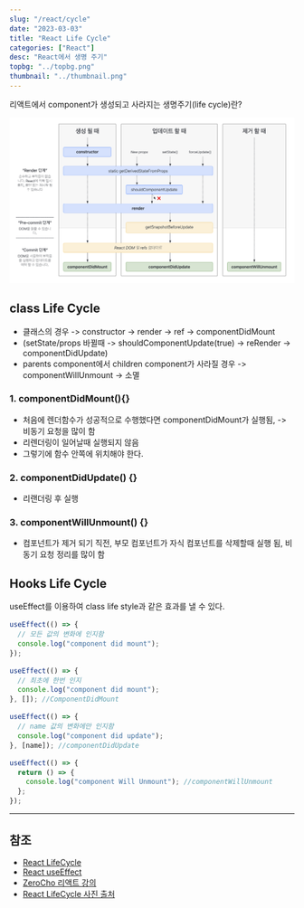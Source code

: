 ```yaml
---
slug: "/react/cycle"
date: "2023-03-03"
title: "React Life Cycle"
categories: ["React"]
desc: "React에서 생명 주기"
topbg: "../topbg.png"
thumbnail: "../thumbnail.png"
---
```


리액트에서 component가 생성되고 사라지는 생명주기(life cycle)란?

![React LifeCycle 순서도](./lifeCycle.png)

## class Life Cycle

- 클래스의 경우 -> constructor -> render -> ref -> componentDidMount
- (setState/props 바뀔때 -> shouldComponentUpdate(true) -> reRender -> componentDidUpdate)
- parents component에서 children component가 사라질 경우 -> componentWillUnmount -> 소멸

### 1. componentDidMount(){}

- 처음에 렌더함수가 성공적으로 수행했다면 componentDidMount가 실행됨, -> 비동기 요청을 많이 함
- 리렌더링이 일어날때 실행되지 않음
- 그렇기에 함수 안쪽에 위치해야 한다.

### 2. componentDidUpdate() {}

- 리랜더링 후 실행

### 3. componentWillUnmount() {}

- 컴포넌트가 제거 되기 직전, 부모 컴포넌트가 자식 컴포넌트를 삭제할때 실행 됨, 비동기 요청 정리를 많이 함

## Hooks Life Cycle

useEffect를 이용하여 class life style과 같은 효과를 낼 수 있다.

```js
useEffect(() => {
  // 모든 값의 변화에 인지함
  console.log("component did mount");
});
```

```js
useEffect(() => {
  // 최초에 한번 인지
  console.log("component did mount");
}, []); //ComponentDidMount
```

```js
useEffect(() => {
  // name 값의 변화에만 인지함
  console.log("component did update");
}, [name]); //componentDidUpdate
```

```js
useEffect(() => {
  return () => {
    console.log("component Will Unmount"); //componentWillUnmount
  };
});
```

---

## 참조

- [React LifeCycle](https://ko.reactjs.org/docs/state-and-lifecycle.html)
- [React useEffect](https://ko.reactjs.org/docs/hooks-effect.html)
- [ZeroCho 리액트 강의](https://www.youtube.com/watch?v=F8eqh1Y4n3k&list=PLcqDmjxt30RtqbStQqk-eYMK8N-1SYIFn&index=41)
- [React LifeCycle 사진 출처](https://projects.wojtekmaj.pl/react-lifecycle-methods-diagram/)
